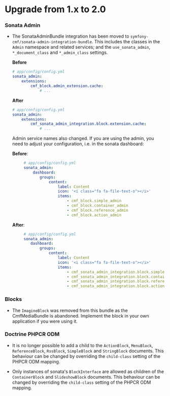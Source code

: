 # Upgrade from 1.x to 2.0

### Sonata Admin

 * The SonataAdminBundle integration has been moved to
   `symfony-cmf/sonata-admin-integration-bundle`. This includes the classes in
   the `Admin` namespace and related services; and the `use_sonata_admin`,
   `*_document_class` and `*_admin_class` settings.

   **Before**
   ```yaml
   # app/config/config.yml
   sonata_admin:
       extensions:
           cmf_block.admin_extension.cache:
               # ...
   ```

   **After**
   ```yaml
   # app/config/config.yml
   sonata_admin:
       extensions:
           cmf_sonata_admin_integration.block.extension.cache:
               # ...
   ```

   Admin service names also changed. If you are using the admin,
   you need to adjust your configuration, i.e. in the sonata dashboard:
   
   **Before**:
   
   ```yaml
        # app/config/config.yml
        sonata_admin:
            dashboard:
               groups:
                   content:
                       label: Content
                       icon: '<i class="fa fa-file-text-o"></i>'
                       items:
                           - cmf_block.simple_admin
                           - cmf_block.container_admin
                           - cmf_block.reference_admin
                           - cmf_block.action_admin
   ```

   **After**:
       
   ```yaml
        # app/config/config.yml
        sonata_admin:
           dashboard:
               groups:
                   content:
                       label: Content
                       icon: '<i class="fa fa-file-text-o"></i>'
                       items:
                           - cmf_sonata_admin_integration.block.simple_admin
                           - cmf_sonata_admin_integration.block.container_admin
                           - cmf_sonata_admin_integration.block.reference_admin
                           - cmf_sonata_admin_integration.block.action_admin
   ```

### Blocks

 * The `ImagineBlock` was removed from this bundle as the CmfMediaBundle is
   abandoned. Implement the block in your own application if you were using it.

### Doctrine PHPCR ODM

 * It is no longer possible to add a child to the `ActionBlock`, `MenuBlock`,
   `ReferenceBlock`, `RssBlock`, `SimpleBlock` and `StringBlock` documents.
   This behaviour can be changed by overriding the `child-class` setting of the
   PHPCR ODM mapping.

 * Only instances of sonata's `BlockInterface` are allowed as children of the
   `ContainerBlock` and `SlideshowBlock` documents. This behaviour can be changed
   by overriding the `child-class` setting of the PHPCR ODM mapping.

